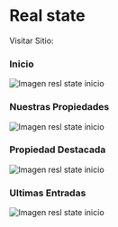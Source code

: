 # Real state

Visitar Sitio:


### Inicio
![Imagen resl state inicio](/../main/img/banner_rt_inicio.JPG)

### Nuestras Propiedades
![Imagen resl state inicio](/../main/img/banner_rt_nuestras.JPG)

### Propiedad Destacada
![Imagen resl state inicio](/../main/img/banner_rt_prop_dest.JPG)

### Ultimas Entradas
![Imagen resl state inicio](/../main/img/banner_rt_ultimas.JPG)


